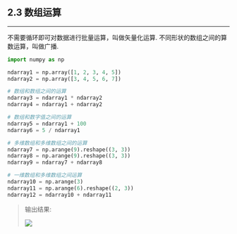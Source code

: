 ## 2.3 数组运算
---

不需要循环即可对数据进行批量运算，叫做矢量化运算.
不同形状的数组之间的算数运算，叫做广播.

```python
import numpy as np

ndarray1 = np.array([1, 2, 3, 4, 5])
ndarray2 = np.array([3, 4, 5, 6, 7])

# 数组和数组之间的运算
ndarray3 = ndarray1 * ndarray2
ndarray4 = ndarray1 + ndarray2

# 数组和数字值之间的运算
ndarray5 = ndarray1 + 100
ndarray6 = 5 / ndarray1

# 多维数组和多维数组之间的运算
ndarray7 = np.arange(9).reshape((3, 3))
ndarray8 = np.arange(9).reshape((3, 3))
ndarray9 = ndarray7 + ndarray8 

# 一维数组和多维数组之间运算
ndarray10 = np.arange(3)
ndarray11 = np.arange(6).reshape((2, 3))
ndarray12 = ndarray10 + ndarray11
```

> 输出结果:
>
>![](images/9.png)




